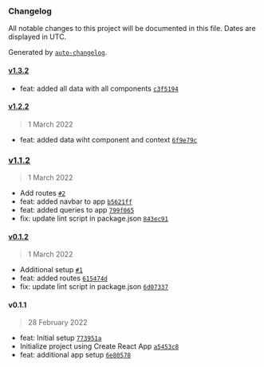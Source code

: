 ### Changelog

All notable changes to this project will be documented in this file. Dates are displayed in UTC.

Generated by [`auto-changelog`](https://github.com/CookPete/auto-changelog).

#### [v1.3.2](https://github.com/Mridul11/perdoo-test/compare/v1.2.2...v1.3.2)

- feat:  added all data with all components [`c3f5194`](https://github.com/Mridul11/perdoo-test/commit/c3f51942e73cf5fea255c683e284a470aed90209)

#### [v1.2.2](https://github.com/Mridul11/perdoo-test/compare/v1.1.2...v1.2.2)

> 1 March 2022

- feat: added data wiht component and context [`6f9e79c`](https://github.com/Mridul11/perdoo-test/commit/6f9e79c3022ce14d6502b5406dfe2a1946e318e4)

### [v1.1.2](https://github.com/Mridul11/perdoo-test/compare/v0.1.2...v1.1.2)

> 1 March 2022

- Add routes [`#2`](https://github.com/Mridul11/perdoo-test/pull/2)
- feat: added navbar to app [`b5621ff`](https://github.com/Mridul11/perdoo-test/commit/b5621ffac5110f27021fd02e41e4762cbdf835ca)
- feat: added queries to app [`799f065`](https://github.com/Mridul11/perdoo-test/commit/799f065fcb50b1076b31019d029bb106e187ae05)
- fix: update lint script in package.json [`843ec91`](https://github.com/Mridul11/perdoo-test/commit/843ec91d0dcdbfa060b3352afe53163f6b3b8fcd)

#### [v0.1.2](https://github.com/Mridul11/perdoo-test/compare/v0.1.1...v0.1.2)

> 1 March 2022

- Additional setup [`#1`](https://github.com/Mridul11/perdoo-test/pull/1)
- feat: added routes [`615474d`](https://github.com/Mridul11/perdoo-test/commit/615474dcf7b15c0b40d711312d9dd30b1cd0bd93)
- fix: update lint script in package.json [`6d07337`](https://github.com/Mridul11/perdoo-test/commit/6d07337e5ad68b6c589b1ec192cc10bdd239e628)

#### v0.1.1

> 28 February 2022

- feat: Initial setup [`773951a`](https://github.com/Mridul11/perdoo-test/commit/773951a4cf3f8db6eda2ea89dc7a4be15bb3432c)
- Initialize project using Create React App [`a5453c8`](https://github.com/Mridul11/perdoo-test/commit/a5453c886ade87ef75fb31c64a07dab69d4f5805)
- feat: additional app setup [`6e80578`](https://github.com/Mridul11/perdoo-test/commit/6e805782adc0c0d472491e07bf35d1dc78a1d3c2)
